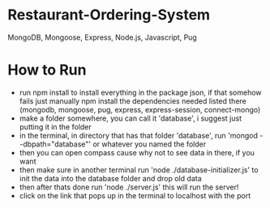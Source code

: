 # Restaurant-Ordering-System
MongoDB, Mongoose, Express, Node.js, Javascript, Pug
# How to Run
- run npm install to install everything in the package json, if that somehow fails just manually npm install the dependencies needed listed there (mongodb, mongoose, pug, express, express-session, connect-mongo) 
- make a folder somewhere, you can call it 'database', i suggest just putting it in the folder
- in the terminal, in directory that has that folder 'database', run 'mongod --dbpath="database"' or whatever you named the folder
- then you can open compass cause why not to see data in there, if you want
- then make sure in another terminal run 'node ./database-initializer.js' to init the data into the database folder and drop old data
- then after thats done run 'node ./server.js' this will run the server!
- click on the link that pops up in the terminal to localhost with the port
